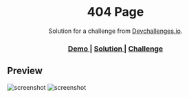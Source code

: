 <!-- Please update value in the {}  -->

<h1 align="center">404 Page</h1>

<div align="center">
   Solution for a challenge from  <a href="http://devchallenges.io" target="_blank">Devchallenges.io</a>.
</div>

<div align="center">
  <h3>
    <a href="https://vigorous-lewin-e473fa.netlify.app/">
      Demo
    </a>
    <span> | </span>
    <a href="https://github.com/benjiheath/404-page">
      Solution
    </a>
    <span> | </span>
    <a href="https://devchallenges.io/challenges/wBunSb7FPrIepJZAg0sY">
      Challenge
    </a>
  </h3>
</div>

## Preview

![screenshot](https://i.gyazo.com/267f81fb841ac4897e66357a292c9e70.png)
![screenshot](https://i.gyazo.com/af0bc7182fbaad05559590bb76d20303.png)
